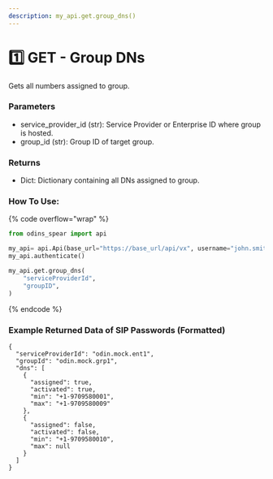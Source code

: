```yaml
---
description: my_api.get.group_dns()
---
```


# 1️⃣ GET - Group DNs

Gets all numbers assigned to group.

### Parameters&#x20;

* service\_provider\_id (str): Service Provider or Enterprise ID where group is hosted.
* group\_id (str): Group ID of target group.

### Returns

* Dict: Dictionary containing all DNs assigned to group.

### How To Use:

{% code overflow="wrap" %}
```python
from odins_spear import api

my_api= api.Api(base_url="https://base_url/api/vx", username="john.smith", password="ODIN_INSTANCE_1")
my_api.authenticate()

my_api.get.group_dns(
    "serviceProviderId",
    "groupID",
)
```
{% endcode %}

### Example Returned Data of SIP Passwords (Formatted)

```
{
  "serviceProviderId": "odin.mock.ent1",
  "groupId": "odin.mock.grp1",
  "dns": [
    {
      "assigned": true,
      "activated": true,
      "min": "+1-9709580001",
      "max": "+1-9709580009"
    },
    {
      "assigned": false,
      "activated": false,
      "min": "+1-9709580010",
      "max": null
    }
  ]
}
```
